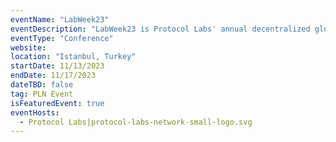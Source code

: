 ```yaml
---
eventName: "LabWeek23"
eventDescription: "LabWeek23 is Protocol Labs' annual decentralized global conference."
eventType: "Conference"
website: 
location: "Istanbul, Turkey"
startDate: 11/13/2023
endDate: 11/17/2023
dateTBD: false
tag: PLN Event
isFeaturedEvent: true
eventHosts:
  - Protocol Labs|protocol-labs-network-small-logo.svg
---
```

